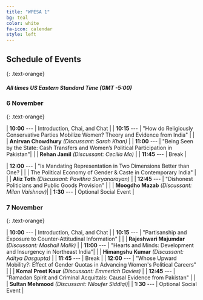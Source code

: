 ```yaml
---
title: "WPESA 1"
bg: teal
color: white
fa-icon: calendar
style: left
---
```



## Schedule of Events
{: .text-orange}

#### *All times US Eastern Standard Time (GMT -5:00)*

### 6 November 
{: .text-orange}

| **10:00** --- | Introduction, Chai, and Chat |
| **10:15** --- | "How do Religiously Conservative Parties Mobilize Women? Theory and Evidence from India" |
|       | **Anirvan Chowdhury** *(Discussant: Sarah Khan)*                                          |
| **11:00** --- | "Being Seen by the State: Cash Transfers and Women’s Political Participation in Pakistan"|
|       | **Rehan Jamil** *(Discussant: Cecilia Mo)*                                                |
| **11:45** --- | Break                                                                                                                                                                              |

| **12:00** --- | "Is Mandating Representation in Two Dimensions Better than One? |
|       | The Political Economy of Gender & Caste in Contemporary India" |
|       | **Aliz Toth** *(Discussant: Pavithra Suryanarayan)* |
| **12:45** --- | "Dishonest Politicians and Public Goods Provision" |
|       | **Moogdho Mazab** *(Discussant: Milan Vaishnav)*|
| **1:30** ---  | Optional Social Event    |




### 7 November
{: .text-orange}

| **10:00** --- | Introduction, Chai, and Chat                                                                                                                                                       |
| **10:15** --- | "Partisanship and Exposure to Counter-Attitudinal Information" |
|       | **Rajeshwari Majumdar** *(Discussant: Mashail Malik)*                                          |
| **11:00** --- | "Hearts and Minds: Development and Insurgency in Northeast India"|
|       | **Himangshu Kumar** *(Discussant: Aditya Dasgupta)*                                                |
| **11:45** --- | Break                                                                                                                                                                              |
| **12:00** --- | "Whose Upward Mobility?: Effect of Gender Quotas in Advancing Women's Political Careers" |
|       | **Komal Preet Kaur** *(Discussant: Emmerich Davies)* |
| **12:45** --- | "Ramadan Spirit and Criminal Acquittals: Causal Evidence from Pakistan" |
|       | **Sultan Mehmood** *(Discussant: Niloufer Siddiqi)*|
| **1:30** ---  | Optional Social Event    |
